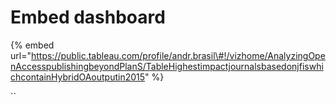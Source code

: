 # Embed dashboard



{% embed url="https://public.tableau.com/profile/andr.brasil\#!/vizhome/AnalyzingOpenAccesspublishingbeyondPlanS/TableHighestimpactjournalsbasedonjfiswhichcontainHybridOAoutputin2015" %}

\`\`

